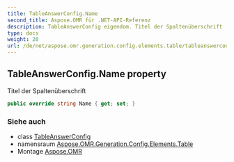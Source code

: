 ```yaml
---
title: TableAnswerConfig.Name
second_title: Aspose.OMR für .NET-API-Referenz
description: TableAnswerConfig eigendom. Titel der Spaltenüberschrift
type: docs
weight: 20
url: /de/net/aspose.omr.generation.config.elements.table/tableanswerconfig/name/
---
```

## TableAnswerConfig.Name property

Titel der Spaltenüberschrift

```csharp
public override string Name { get; set; }
```

### Siehe auch

* class [TableAnswerConfig](../)
* namensraum [Aspose.OMR.Generation.Config.Elements.Table](../../tableanswerconfig/)
* Montage [Aspose.OMR](../../../)


